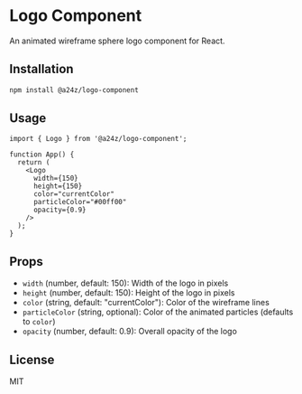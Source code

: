 # Logo Component

An animated wireframe sphere logo component for React.

## Installation

```bash
npm install @a24z/logo-component
```

## Usage

```tsx
import { Logo } from '@a24z/logo-component';

function App() {
  return (
    <Logo
      width={150}
      height={150}
      color="currentColor"
      particleColor="#00ff00"
      opacity={0.9}
    />
  );
}
```

## Props

- `width` (number, default: 150): Width of the logo in pixels
- `height` (number, default: 150): Height of the logo in pixels
- `color` (string, default: "currentColor"): Color of the wireframe lines
- `particleColor` (string, optional): Color of the animated particles (defaults to `color`)
- `opacity` (number, default: 0.9): Overall opacity of the logo

## License

MIT
